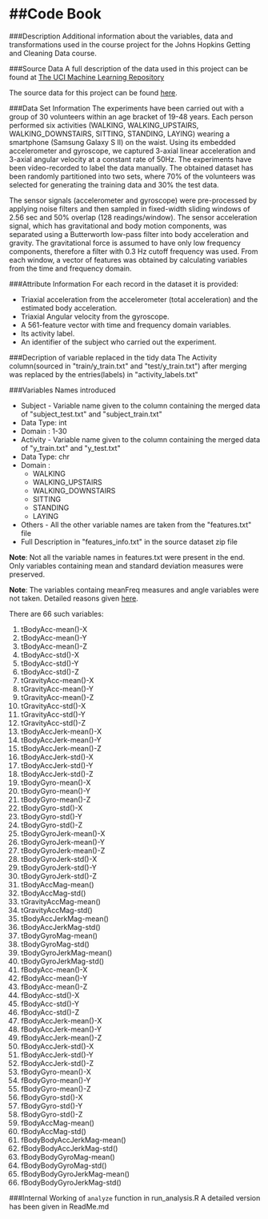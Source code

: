 ##Code Book
======================================

###Description
Additional information about the variables, data and transformations used in the course project for the Johns Hopkins Getting and Cleaning Data course.

###Source Data
A full description of the data used in this project can be found at [The UCI Machine Learning Repository](http://archive.ics.uci.edu/ml/datasets/Human+Activity+Recognition+Using+Smartphones )

The source data for this project can be found [here](https://d396qusza40orc.cloudfront.net/getdata%2Fprojectfiles%2FUCI%20HAR%20Dataset.zip).

###Data Set Information
The experiments have been carried out with a group of 30 volunteers within an age bracket of 19-48 years. Each person performed six activities (WALKING, WALKING_UPSTAIRS, WALKING_DOWNSTAIRS, SITTING, STANDING, LAYING) wearing a smartphone (Samsung Galaxy S II) on the waist. Using its embedded accelerometer and gyroscope, we captured 3-axial linear acceleration and 3-axial angular velocity at a constant rate of 50Hz. The experiments have been video-recorded to label the data manually. The obtained dataset has been randomly partitioned into two sets, where 70% of the volunteers was selected for generating the training data and 30% the test data.

The sensor signals (accelerometer and gyroscope) were pre-processed by applying noise filters and then sampled in fixed-width sliding windows of 2.56 sec and 50% overlap (128 readings/window). The sensor acceleration signal, which has gravitational and body motion components, was separated using a Butterworth low-pass filter into body acceleration and gravity. The gravitational force is assumed to have only low frequency components, therefore a filter with 0.3 Hz cutoff frequency was used. From each window, a vector of features was obtained by calculating variables from the time and frequency domain.

###Attribute Information
For each record in the dataset it is provided:

  * Triaxial acceleration from the accelerometer (total acceleration) and the estimated body acceleration.
  * Triaxial Angular velocity from the gyroscope.
  * A 561-feature vector with time and frequency domain variables.
  * Its activity label.
  * An identifier of the subject who carried out the experiment.
  
###Decription of variable replaced in the tidy data
The Activity column(sourced in "train/y_train.txt" and "test/y_train.txt") after merging was replaced by the entries(labels) in "activity_labels.txt"

###Variables Names introduced
* Subject  - Variable name given to the column containing the merged data of "subject_test.txt" and "subject_train.txt"
 * Data Type: int
 * Domain   : 1-30
* Activity - Variable name given to the column containing the merged data of "y_train.txt" and "y_test.txt"
 * Data Type: chr
 * Domain   : 
   * WALKING
    * WALKING_UPSTAIRS
    * WALKING_DOWNSTAIRS
    * SITTING
    * STANDING
    * LAYING
* Others   - All the other variable names are taken from the "features.txt" file
 * Full Description in "features_info.txt" in the source dataset zip file
 
**Note**: Not all the variable names in features.txt were present in the end. Only variables containing mean and standard deviation measures were preserved.

**Note**: The variables containg meanFreq measures and angle variables were not taken. Detailed reasons given [here](https://class.coursera.org/getdata-008/forum/thread?thread_id=239#post-1015).
  
  
  There are 66 such variables:
  
  1. tBodyAcc-mean()-X
  2. tBodyAcc-mean()-Y
  3. tBodyAcc-mean()-Z
  4. tBodyAcc-std()-X
  5. tBodyAcc-std()-Y
  6. tBodyAcc-std()-Z
  7. tGravityAcc-mean()-X
  8. tGravityAcc-mean()-Y
  9. tGravityAcc-mean()-Z
  10. tGravityAcc-std()-X
  11. tGravityAcc-std()-Y
  12. tGravityAcc-std()-Z
  13. tBodyAccJerk-mean()-X
  14. tBodyAccJerk-mean()-Y
  15. tBodyAccJerk-mean()-Z
  16. tBodyAccJerk-std()-X
  17. tBodyAccJerk-std()-Y
  18. tBodyAccJerk-std()-Z
  19. tBodyGyro-mean()-X
  20. tBodyGyro-mean()-Y
  21. tBodyGyro-mean()-Z
  22. tBodyGyro-std()-X
  23. tBodyGyro-std()-Y
  24. tBodyGyro-std()-Z
  25. tBodyGyroJerk-mean()-X
  26. tBodyGyroJerk-mean()-Y
  27. tBodyGyroJerk-mean()-Z
  28. tBodyGyroJerk-std()-X
  29. tBodyGyroJerk-std()-Y
  30. tBodyGyroJerk-std()-Z
  31. tBodyAccMag-mean()
  32. tBodyAccMag-std()
  33. tGravityAccMag-mean()
  34. tGravityAccMag-std()
  35. tBodyAccJerkMag-mean()
  36. tBodyAccJerkMag-std()
  37. tBodyGyroMag-mean()
  38. tBodyGyroMag-std()
  39. tBodyGyroJerkMag-mean()
  40. tBodyGyroJerkMag-std()
  41. fBodyAcc-mean()-X
  42. fBodyAcc-mean()-Y
  43. fBodyAcc-mean()-Z
  44. fBodyAcc-std()-X
  45. fBodyAcc-std()-Y
  46. fBodyAcc-std()-Z
  47. fBodyAccJerk-mean()-X
  48. fBodyAccJerk-mean()-Y
  49. fBodyAccJerk-mean()-Z
  50. fBodyAccJerk-std()-X
  51. fBodyAccJerk-std()-Y
  52. fBodyAccJerk-std()-Z
  53. fBodyGyro-mean()-X
  54. fBodyGyro-mean()-Y
  55. fBodyGyro-mean()-Z
  56. fBodyGyro-std()-X
  57. fBodyGyro-std()-Y
  58. fBodyGyro-std()-Z
  59. fBodyAccMag-mean()
  60. fBodyAccMag-std()
  61. fBodyBodyAccJerkMag-mean()
  62. fBodyBodyAccJerkMag-std()
  63. fBodyBodyGyroMag-mean()
  64. fBodyBodyGyroMag-std()
  65. fBodyBodyGyroJerkMag-mean()
  66. fBodyBodyGyroJerkMag-std()

###Internal Working of `analyze` function in run_analysis.R
A detailed version has been given in ReadMe.md


